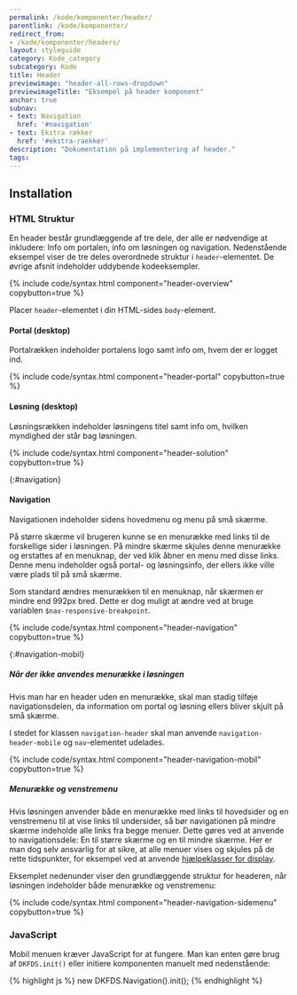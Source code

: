 ```yaml
---
permalink: /kode/komponenter/header/
parentlink: /kode/komponenter/
redirect_from:
- /kode/komponenter/headers/
layout: styleguide
category: Kode_category
subcategory: Kode
title: Header
previewimage: "header-all-rows-dropdown"
previewimageTitle: "Eksempel på header komponent"
anchor: true
subnav:
- text: Navigation
  href: '#navigation'
- text: Ekstra rækker
  href: '#ekstra-raekker'
description: "Dokumentation på implementering af header."
tags:
---
```


## Installation

### HTML Struktur

En header består grundlæggende af tre dele, der alle er nødvendige at inkludere: Info om portalen, info om løsningen og navigation. Nedenstående eksempel viser de tre deles overordnede struktur i `header`-elementet. De øvrige afsnit indeholder uddybende kodeeksempler.

{% include code/syntax.html component="header-overview" copybutton=true %}

Placer `header`-elementet i din HTML-sides `body`-element.

#### Portal (desktop)

Portalrækken indeholder portalens logo samt info om, hvem der er logget ind.

{% include code/syntax.html component="header-portal" copybutton=true %}

#### Løsning (desktop)

Løsningsrækken indeholder løsningens titel samt info om, hvilken myndighed der står bag løsningen.

{% include code/syntax.html component="header-solution" copybutton=true %}

{:#navigation}
#### Navigation

Navigationen indeholder sidens hovedmenu og menu på små skærme.

På større skærme vil brugeren kunne se en menurække med links til de forskellige sider i løsningen. På mindre skærme skjules denne menurække og erstattes af en menuknap, der ved klik åbner en menu med disse links. Denne menu indeholder også portal- og løsningsinfo, der ellers ikke ville være plads til på små skærme.

Som standard ændres menurækken til en menuknap, når skærmen er mindre end 992px bred. Dette er dog muligt at ændre ved at bruge variablen `$nav-responsive-breakpoint`.

{% include code/syntax.html component="header-navigation" copybutton=true %}

{:#navigation-mobil}
##### Når der ikke anvendes menurække i løsningen

Hvis man har en header uden en menurække, skal man stadig tilføje navigationsdelen, da information om portal og løsning ellers bliver skjult på små skærme.

I stedet for klassen `navigation-header` skal man anvende `navigation-header-mobile` og `nav`-elementet udelades.

{% include code/syntax.html component="header-navigation-mobil" copybutton=true %}

##### Menurække og venstremenu

Hvis løsningen anvender både en menurække med links til hovedsider og en venstremenu til at vise links til undersider, så bør navigationen på mindre skærme indeholde alle links fra begge menuer. Dette gøres ved at anvende to navigationsdele: En til større skærme og en til mindre skærme. Her er man dog selv ansvarlig for at sikre, at alle menuer vises og skjules på de rette tidspunkter, for eksempel ved at anvende <a href="/kode/utilities/#display">hjælpeklasser for display</a>.

Eksemplet nedenunder viser den grundlæggende struktur for headeren, når løsningen indeholder både menurække og venstremenu:

{% include code/syntax.html component="header-navigation-sidemenu" copybutton=true %}

### JavaScript

Mobil menuen kræver JavaScript for at fungere. Man kan enten gøre brug af `DKFDS.init()` eller initiere komponenten manuelt med nedenstående:

{% highlight js %}
new DKFDS.Navigation().init();
{% endhighlight %}